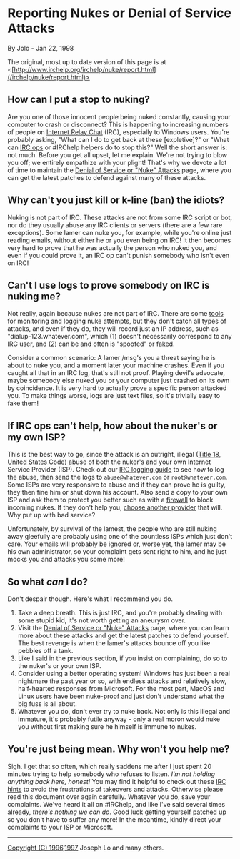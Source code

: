 # Reporting Nukes or Denial of Service Attacks

By Jolo - Jan 22, 1998

The original, most up to date version of this page is at
<[http://www.irchelp.org/irchelp/nuke/report.html](/irchelp/nuke/report.html)>

## How can I put a stop to nuking?

Are you one of those innocent people being nuked constantly, causing your
computer to crash or disconnect? This is happening to increasing numbers of
people on [Internet Relay Chat](/irchelp/) (IRC), especially to Windows users.
You're probably asking, "What can I do to get back at these [expletive]?" or
"What can [IRC ops](/ircd/ircopguide.html) or #IRChelp helpers do to
stop this?" Well the short answer is: not much. Before you get all upset, let
me explain. We're not trying to blow you off; we entirely empathize with your
plight! That's why we devote a lot of time to maintain the [Denial of Service
or "Nuke" Attacks](/irchelp/nuke/) page, where you can get the latest patches
to defend against many of these attacks.

## Why can't you just kill or k-line (ban) the idiots?

Nuking is not part of IRC. These attacks are not from some IRC script or bot,
nor do they usually abuse any IRC clients or servers (there are a few rare
exceptions). Some lamer can nuke you, for example, while you're online just
reading emails, without either he or you even being on IRC! It then becomes
very hard to prove that he was actually the person who nuked you, and even if
you could prove it, an IRC op can't punish somebody who isn't even on IRC!

## Can't I use logs to prove somebody on IRC is nuking me?

Not really, again because nukes are not part of IRC. There are some
[tools](/irchelp/nuke/trace.html) for monitoring and logging nuke attempts,
but they don't catch all types of attacks, and even if they do, they will
record just an IP address, such as "dialup-123.whatever.com", which (1)
doesn't necessarily correspond to any IRC user, and (2) can be and often is
"spoofed" or faked.

Consider a common scenario: A lamer /msg's you a threat saying he is about to
nuke you, and a moment later your machine crashes. Even if you caught all that
in an IRC log, that's still not proof. Playing devil's advocate, maybe
somebody else nuked you or your computer just crashed on its own by
coincidence. It is very hard to actually prove a specific person attacked you.
To make things worse, logs are just text files, so it's trivially easy to fake
them!

## If IRC ops can't help, how about the nuker's or my own ISP?

This is the best way to go, since the attack is an outright, illegal ([Title
18, United States Code](http://www.law.cornell.edu/uscode/18/1030.html)) abuse
of both the nuker's and your own Internet Service Provider (ISP). Check out
our [IRC logging guide](/irchelp/misc/irclog.html) to see how to log the
abuse, then send the logs to `abuse@whatever.com` or `root@whatever.com`. Some
ISPs are very responsive to abuse and if they can prove he is guilty, they
then fine him or shut down his account. Also send a copy to your own ISP and
ask them to protect you better such as with a
[firewall](http://icmpinfo.darkelf.net/firewall.html) to block incoming nukes.
If they don't help you, [choose another
provider](http://thelist.internet.com/) that will. Why put up with bad
service?

Unfortunately, by survival of the lamest, the people who are still nuking away
gleefully are probably using one of the countless ISPs which just don't care.
Your emails will probably be ignored or, worse yet, the lamer may be his own
administrator, so your complaint gets sent right to him, and he just mocks you
and attacks you some more!

## So what _can_ I do?

Don't despair though. Here's what I recommend you do.

  1. Take a deep breath. This is just IRC, and you're probably dealing with some stupid kid, it's not worth getting an aneurysm over. 
  2. Visit the [Denial of Service or "Nuke" Attacks](http://www.irchelp.org/irchelp/nuke/) page, where you can learn more about these attacks and get the latest patches to defend yourself. The best revenge is when the lamer's attacks bounce off you like pebbles off a tank. 
  3. Like I said in the previous section, if you insist on complaining, do so to the nuker's or your own ISP. 
  4. Consider using a better operating system! Windows has just been a real nightmare the past year or so, with endless attacks and relatively slow, half-hearted responses from Microsoft. For the most part, MacOS and Linux users have been nuke-proof and just don't understand what the big fuss is all about. 
  5. Whatever you do, don't ever try to nuke back. Not only is this illegal and immature, it's probably futile anyway - only a real moron would nuke you without first making sure he himself is immune to nukes. 

## You're just being mean. Why won't you help me?

Sigh. I get that so often, which really saddens me after I just spent 20
minutes trying to help somebody who refuses to listen. _I'm not holding
anything back here, honest!_ You may find it helpful to check out these [IRC
hints](http://www.irchelp.org/irchelp/misc/hints.html) to avoid the
frustrations of takeovers and attacks. Otherwise please read this document
over again carefully. Whatever you do, save your complaints. We've heard it
all on #IRChelp, and like I've said several times already, _there's nothing we
can do_. Good luck getting yourself
[patched](http://www.irchelp.org/irchelp/nuke/index.html) up so you don't have
to suffer any more! In the meantime, kindly direct your complaints to your ISP
or Microsoft.

* * *



[Copyright (C) 1996,1997](/irchelp/credit.html) Joseph Lo and many others.

